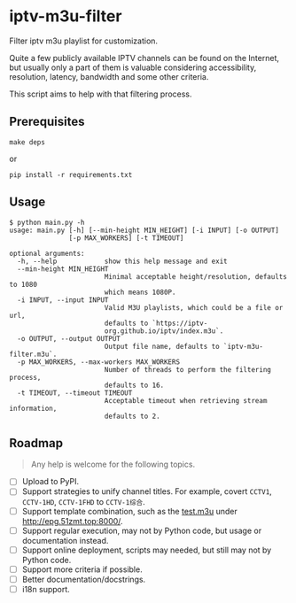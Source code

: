 # iptv-m3u-filter

Filter iptv m3u playlist for customization.

Quite a few publicly available IPTV channels can be found on the Internet, but usually only a part of them is valuable considering accessibility, resolution, latency, bandwidth and some other criteria.

This script aims to help with that filtering process.

## Prerequisites

```shell
make deps
```

or

```shell
pip install -r requirements.txt
```

## Usage

```shell
$ python main.py -h
usage: main.py [-h] [--min-height MIN_HEIGHT] [-i INPUT] [-o OUTPUT]
               [-p MAX_WORKERS] [-t TIMEOUT]

optional arguments:
  -h, --help            show this help message and exit
  --min-height MIN_HEIGHT
                        Minimal acceptable height/resolution, defaults to 1080
                        which means 1080P.
  -i INPUT, --input INPUT
                        Valid M3U playlists, which could be a file or url,
                        defaults to `https://iptv-
                        org.github.io/iptv/index.m3u`.
  -o OUTPUT, --output OUTPUT
                        Output file name, defaults to `iptv-m3u-filter.m3u`.
  -p MAX_WORKERS, --max-workers MAX_WORKERS
                        Number of threads to perform the filtering process,
                        defaults to 16.
  -t TIMEOUT, --timeout TIMEOUT
                        Acceptable timeout when retrieving stream information,
                        defaults to 2.
```

## Roadmap

> Any help is welcome for the following topics.

- [ ] Upload to PyPI.
- [ ] Support strategies to unify channel titles. For example, covert `CCTV1`, `CCTV-1HD`, `CCTV-1FHD` to `CCTV-1综合`.
- [ ] Support template combination, such as the [test.m3u](http://epg.51zmt.top:8000/test.m3u) under http://epg.51zmt.top:8000/.
- [ ] Support regular execution, may not by Python code, but usage or documentation instead.
- [ ] Support online deployment, scripts may needed, but still may not by Python code.
- [ ] Support more criteria if possible.
- [ ] Better documentation/docstrings.
- [ ] i18n support.
